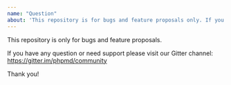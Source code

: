 ```yaml
---
name: "Question"
about: 'This repository is for bugs and feature proposals only. If you have any question please visit or community on Gitter to ask the questions: https://gitter.im/phpmd/community'
---
```


This repository is only for bugs and feature proposals.

If you have any question or need support please visit our Gitter channel: https://gitter.im/phpmd/community

Thank you!
